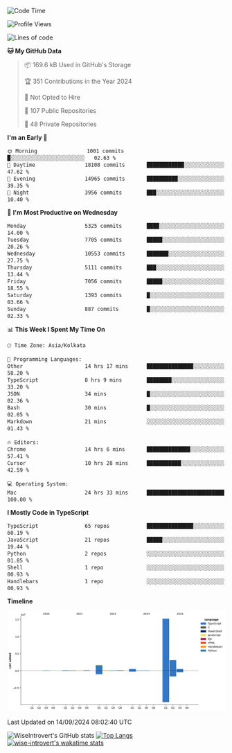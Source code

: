 <!--START_SECTION:waka-->
![Code Time](http://img.shields.io/badge/Code%20Time-1%2C604%20hrs%2057%20mins-blue)

![Profile Views](http://img.shields.io/badge/Profile%20Views-0-blue)

![Lines of code](https://img.shields.io/badge/From%20Hello%20World%20I%27ve%20Written-21.6%20million%20lines%20of%20code-blue)

**🐱 My GitHub Data** 

> 📦 169.6 kB Used in GitHub's Storage 
 > 
> 🏆 351 Contributions in the Year 2024
 > 
> 🚫 Not Opted to Hire
 > 
> 📜 107 Public Repositories 
 > 
> 🔑 48 Private Repositories 
 > 
**I'm an Early 🐤** 

```text
🌞 Morning                1001 commits        █░░░░░░░░░░░░░░░░░░░░░░░░   02.63 % 
🌆 Daytime                18108 commits       ████████████░░░░░░░░░░░░░   47.62 % 
🌃 Evening                14965 commits       ██████████░░░░░░░░░░░░░░░   39.35 % 
🌙 Night                  3956 commits        ███░░░░░░░░░░░░░░░░░░░░░░   10.40 % 
```
📅 **I'm Most Productive on Wednesday** 

```text
Monday                   5325 commits        ████░░░░░░░░░░░░░░░░░░░░░   14.00 % 
Tuesday                  7705 commits        █████░░░░░░░░░░░░░░░░░░░░   20.26 % 
Wednesday                10553 commits       ███████░░░░░░░░░░░░░░░░░░   27.75 % 
Thursday                 5111 commits        ███░░░░░░░░░░░░░░░░░░░░░░   13.44 % 
Friday                   7056 commits        █████░░░░░░░░░░░░░░░░░░░░   18.55 % 
Saturday                 1393 commits        █░░░░░░░░░░░░░░░░░░░░░░░░   03.66 % 
Sunday                   887 commits         █░░░░░░░░░░░░░░░░░░░░░░░░   02.33 % 
```


📊 **This Week I Spent My Time On** 

```text
🕑︎ Time Zone: Asia/Kolkata

💬 Programming Languages: 
Other                    14 hrs 17 mins      ███████████████░░░░░░░░░░   58.20 % 
TypeScript               8 hrs 9 mins        ████████░░░░░░░░░░░░░░░░░   33.20 % 
JSON                     34 mins             █░░░░░░░░░░░░░░░░░░░░░░░░   02.36 % 
Bash                     30 mins             █░░░░░░░░░░░░░░░░░░░░░░░░   02.05 % 
Markdown                 21 mins             ░░░░░░░░░░░░░░░░░░░░░░░░░   01.43 % 

🔥 Editors: 
Chrome                   14 hrs 6 mins       ██████████████░░░░░░░░░░░   57.41 % 
Cursor                   10 hrs 28 mins      ███████████░░░░░░░░░░░░░░   42.59 % 

💻 Operating System: 
Mac                      24 hrs 33 mins      █████████████████████████   100.00 % 
```

**I Mostly Code in TypeScript** 

```text
TypeScript               65 repos            ███████████████░░░░░░░░░░   60.19 % 
JavaScript               21 repos            █████░░░░░░░░░░░░░░░░░░░░   19.44 % 
Python                   2 repos             ░░░░░░░░░░░░░░░░░░░░░░░░░   01.85 % 
Shell                    1 repo              ░░░░░░░░░░░░░░░░░░░░░░░░░   00.93 % 
Handlebars               1 repo              ░░░░░░░░░░░░░░░░░░░░░░░░░   00.93 % 
```



**Timeline**

![Lines of Code chart](https://raw.githubusercontent.com/wise-introvert/wise-introvert/master/assets/bar_graph.png)


 Last Updated on 14/09/2024 08:02:40 UTC
<!--END_SECTION:waka-->

![WiseIntrovert's GitHub stats](https://github-readme-stats.vercel.app/api?username=wise-introvert&count_private=true&show_icons=true)
[![Top Langs](https://github-readme-stats.vercel.app/api/top-langs/?username=wise-introvert&langs_count=10)](https://github.com/anuraghazra/github-readme-stats)
[![wise-introvert's wakatime stats](https://github-readme-stats.vercel.app/api/wakatime?username=wiseintrovert)](https://github.com/anuraghazra/github-readme-stats)
